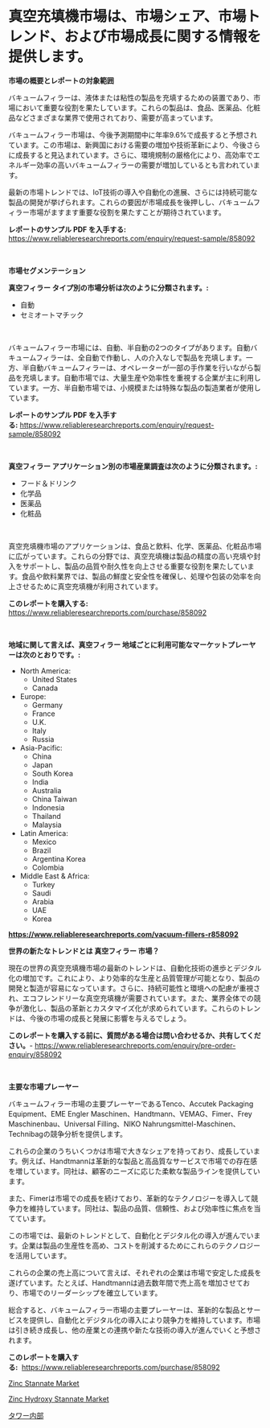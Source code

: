 <p><h1>真空充填機市場は、市場シェア、市場トレンド、および市場成長に関する情報を提供します。</h1></p><p><strong>市場の概要とレポートの対象範囲</strong></p>
<p><p>バキュームフィラーは、液体または粘性の製品を充填するための装置であり、市場において重要な役割を果たしています。これらの製品は、食品、医薬品、化粧品などさまざまな業界で使用されており、需要が高まっています。</p><p>バキュームフィラー市場は、今後予測期間中に年率9.6%で成長すると予想されています。この市場は、新興国における需要の増加や技術革新により、今後さらに成長すると見込まれています。さらに、環境規制の厳格化により、高効率でエネルギー効率の高いバキュームフィラーの需要が増加しているとも言われています。</p><p>最新の市場トレンドでは、IoT技術の導入や自動化の進展、さらには持続可能な製品の開発が挙げられます。これらの要因が市場成長を後押しし、バキュームフィラー市場がますます重要な役割を果たすことが期待されています。</p></p>
<p><strong>レポートのサンプル PDF を入手する:</strong> <a href="https://www.reliableresearchreports.com/enquiry/request-sample/858092">https://www.reliableresearchreports.com/enquiry/request-sample/858092</a></p>
<p>&nbsp;</p>
<p><strong>市場セグメンテーション</strong></p>
<p><strong>真空フィラー タイプ別の市場分析は次のように分類されます。:</strong></p>
<p><ul><li>自動</li><li>セミオートマチック</li></ul></p>
<p>&nbsp;</p>
<p><p>バキュームフィラー市場には、自動、半自動の2つのタイプがあります。自動バキュームフィラーは、全自動で作動し、人の介入なしで製品を充填します。一方、半自動バキュームフィラーは、オペレーターが一部の手作業を行いながら製品を充填します。自動市場では、大量生産や効率性を重視する企業が主に利用しています。一方、半自動市場では、小規模または特殊な製品の製造業者が使用しています。</p></p>
<p><strong>レポートのサンプル PDF を入手する:</strong>&nbsp;<a href="https://www.reliableresearchreports.com/enquiry/request-sample/858092">https://www.reliableresearchreports.com/enquiry/request-sample/858092</a></p>
<p>&nbsp;</p>
<p><strong> 真空フィラー アプリケーション別の市場産業調査は次のように分類されます。:</strong></p>
<p><ul><li>フード＆ドリンク</li><li>化学品</li><li>医薬品</li><li>化粧品</li></ul></p>
<p>&nbsp;</p>
<p><p>真空充填機市場のアプリケーションは、食品と飲料、化学、医薬品、化粧品市場に広がっています。これらの分野では、真空充填機は製品の精度の高い充填や封入をサポートし、製品の品質や耐久性を向上させる重要な役割を果たしています。食品や飲料業界では、製品の鮮度と安全性を確保し、処理や包装の効率を向上させるために真空充填機が利用されています。</p></p>
<p><strong>このレポートを購入する:</strong>&nbsp; <a href="https://www.reliableresearchreports.com/purchase/858092">https://www.reliableresearchreports.com/purchase/858092</a></p>
<p>&nbsp;</p>
<p><strong>地域に関して言えば、真空フィラー 地域ごとに利用可能なマーケットプレーヤーは次のとおりです。:</strong></p>
<p><ul>
    <li>
        North America:
        <ul>
            <li>United States</li>
            <li>Canada</li>
        </ul>
    </li>
    <li>
        Europe:
        <ul>
            <li>Germany</li>
            <li>France</li>
            <li>U.K.</li>
            <li>Italy</li>
            <li>Russia</li>
        </ul>
    </li>
    <li>
        Asia-Pacific:
        <ul>
            <li>China</li>
            <li>Japan</li>
            <li>South Korea</li>
            <li>India</li>
            <li>Australia</li>
            <li>China Taiwan</li>
            <li>Indonesia</li>
            <li>Thailand</li>
            <li>Malaysia</li>
        </ul>
    </li>
    <li>
        Latin America:
        <ul>
            <li>Mexico</li>
            <li>Brazil</li>
            <li>Argentina Korea</li>
            <li>Colombia</li>
        </ul>
    </li>
    <li>
        Middle East & Africa:
        <ul>
            <li>Turkey</li>
            <li>Saudi</li>
            <li>Arabia</li>
            <li>UAE</li>
            <li>Korea</li>
        </ul>
    </li>
    </ul></p>
<p><strong><a href="https://www.reliableresearchreports.com/vacuum-fillers-r858092">https://www.reliableresearchreports.com/vacuum-fillers-r858092</a></strong>&nbsp;</p>
<p><strong>世界の新たなトレンドとは 真空フィラー 市場？</strong></p>
<p><p>現在の世界の真空充填機市場の最新のトレンドは、自動化技術の進歩とデジタル化の増加です。これにより、より効率的な生産と品質管理が可能となり、製品の開発と製造が容易になっています。さらに、持続可能性と環境への配慮が重視され、エコフレンドリーな真空充填機が需要されています。また、業界全体での競争が激化し、製品の革新とカスタマイズ化が求められています。これらのトレンドは、今後の市場の成長と発展に影響を与えるでしょう。</p></p>
<p><strong>このレポートを購入する前に、質問がある場合は問い合わせるか、共有してください。</strong>- <a href="https://www.reliableresearchreports.com/enquiry/pre-order-enquiry/858092">https://www.reliableresearchreports.com/enquiry/pre-order-enquiry/858092</a></p>
<p>&nbsp;</p>
<p><strong>主要な市場プレーヤー</strong></p>
<p><p>バキュームフィラー市場の主要プレーヤーであるTenco、Accutek Packaging Equipment、EME Engler Maschinen、Handtmann、VEMAG、Fimer、Frey Maschinenbau、Universal Filling、NIKO Nahrungsmittel-Maschinen、Technibagの競争分析を提供します。</p><p>これらの企業のうちいくつかは市場で大きなシェアを持っており、成長しています。例えば、Handtmannは革新的な製品と高品質なサービスで市場での存在感を増しています。同社は、顧客のニーズに応じた柔軟な製品ラインを提供しています。</p><p>また、Fimerは市場での成長を続けており、革新的なテクノロジーを導入して競争力を維持しています。同社は、製品の品質、信頼性、および効率性に焦点を当てています。</p><p>この市場では、最新のトレンドとして、自動化とデジタル化の導入が進んでいます。企業は製品の生産性を高め、コストを削減するためにこれらのテクノロジーを活用しています。</p><p>これらの企業の売上高について言えば、それぞれの企業は市場で安定した成長を遂げています。たとえば、Handtmannは過去数年間で売上高を増加させており、市場でのリーダーシップを確立しています。</p><p>総合すると、バキュームフィラー市場の主要プレーヤーは、革新的な製品とサービスを提供し、自動化とデジタル化の導入により競争力を維持しています。市場は引き続き成長し、他の産業との連携や新たな技術の導入が進んでいくと予想されます。</p></p>
<p><strong>このレポートを購入する:</strong>&nbsp;&nbsp;<a href="https://www.reliableresearchreports.com/purchase/858092">https://www.reliableresearchreports.com/purchase/858092</a></p>
<p><p><a href="https://flame-sidecar-702.notion.site/Zinc-Stannate-Market-Size-Growth-and-Forecast-from-2024-2031-3d56e6977578456a8b826b6d9fae95d8">Zinc Stannate Market</a></p><p><a href="https://pretty-mail-caf.notion.site/Zinc-Hydroxy-Stannate-Market-Offer-Valuable-Insights-into-Market-Size-Market-Share-Market-Trends--2ba36c3227fc4ad1b1cd7845d6ebad3e">Zinc Hydroxy Stannate Market</a></p><p><a href="https://medium.com/@chloeconn80/%E3%82%BF%E3%83%AF%E3%83%BC%E5%86%85%E9%83%A8%E5%B8%82%E5%A0%B4%E3%81%AE%E8%A6%8F%E6%A8%A1-cagr-%E3%83%88%E3%83%AC%E3%83%B3%E3%83%892024-2030-45dcff6716c0">タワー内部</a></p></p>